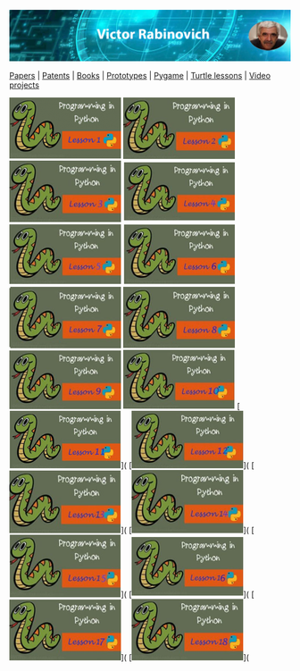 ![Header Image](https://raw.githubusercontent.com/victenna/vrabinovich/main/Images/Header.png)

[Papers](papers.md) | [Patents](patents.md) | [Books](books.md) | [Prototypes](prototypes.md) | [Pygame](pygame.md) | [Turtle lessons](turtle_lessons.md) | [Video projects](video_projects.md)

[![Cover of the Book](https://raw.githubusercontent.com/victenna/vrabinovich/main/Turtle/Image_tr1.png)](https://github.com/victenna/Turtle-Lessons/blob/main/Turtle-Lesson-1.pdf)
[![Cover of the Book](https://raw.githubusercontent.com/victenna/vrabinovich/main/Turtle/Image_tr2.png)](https://github.com/victenna/Turtle-Lessons/blob/main/Turtle-Lesson-2.pdf)
[![Cover of the Book](https://raw.githubusercontent.com/victenna/vrabinovich/main/Turtle/Image_tr3.png)](https://github.com/victenna/Turtle-Lessons/blob/main/Turtle-Lesson-3.pdf)
[![Cover of the Book](https://raw.githubusercontent.com/victenna/vrabinovich/main/Turtle/Image_tr4.png)](https://github.com/victenna/Turtle-Lessons/blob/main/Turtle-Lesson-4.pdf)
[![Cover of the Book](https://raw.githubusercontent.com/victenna/vrabinovich/main/Turtle/Image_tr5.png)](https://github.com/victenna/Turtle-Lessons/blob/main/Turtle-Lesson-5.pdf)
[![Cover of the Book](https://raw.githubusercontent.com/victenna/vrabinovich/main/Turtle/Image_tr6.png)](https://github.com/victenna/Turtle-Lessons/blob/main/Turtle-Lesson-6.pdf)
[![Cover of the Book](https://raw.githubusercontent.com/victenna/vrabinovich/main/Turtle/Image_tr7.png)](https://github.com/victenna/Turtle-Lessons/blob/main/Turtle-Lesson-7.pdf)
[![Cover of the Book](https://raw.githubusercontent.com/victenna/vrabinovich/main/Turtle/Image_tr8.png)](https://github.com/victenna/Turtle-Lessons/blob/main/Turtle-Lesson-8.pdf)
[![Cover of the Book](https://raw.githubusercontent.com/victenna/vrabinovich/main/Turtle/Image_tr9.png)](https://github.com/victenna/Turtle-Lessons/blob/main/Turtle-Lesson-9.pdf)
[![Cover of the Book](https://raw.githubusercontent.com/victenna/vrabinovich/main/Turtle/Image_tr10.png)](https://github.com/victenna/Turtle-Lessons/blob/main/Turtle-Lesson-10.pdf)
[![Cover of the Book](https://raw.githubusercontent.com/victenna/vrabinovich/main/Turtle/Image_tr11.png)](
[![Cover of the Book](https://raw.githubusercontent.com/victenna/vrabinovich/main/Turtle/Image_tr12.png)](
[![Cover of the Book](https://raw.githubusercontent.com/victenna/vrabinovich/main/Turtle/Image_tr13.png)](
[![Cover of the Book](https://raw.githubusercontent.com/victenna/vrabinovich/main/Turtle/Image_tr14.png)](
[![Cover of the Book](https://raw.githubusercontent.com/victenna/vrabinovich/main/Turtle/Image_tr15.png)](
[![Cover of the Book](https://raw.githubusercontent.com/victenna/vrabinovich/main/Turtle/Image_tr16.png)](
[![Cover of the Book](https://raw.githubusercontent.com/victenna/vrabinovich/main/Turtle/Image_tr17.png)](
[![Cover of the Book](https://raw.githubusercontent.com/victenna/vrabinovich/main/Turtle/Image_tr18.png)](










